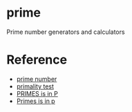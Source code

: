 prime
=====

Prime number generators and calculators

Reference
=========
* [prime number](http://en.wikipedia.org/wiki/Prime_number)
* [primality test](http://en.wikipedia.org/wiki/Primality_test)
* [PRIMES is in P](http://www.cse.iitk.ac.in/users/manindra/algebra/primality_v6.pdf)
* [Primes is in p](http://blog.csdn.net/mysterium/article/details/7916139)
